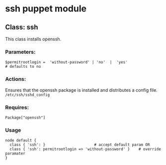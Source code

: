 # ssh puppet module  
  
## Class: ssh  

This class installs openssh.  


### Parameters:  
	$permitrootlogin =  'without-password' | 'no'  |  'yes'  
	# defaults to no

### Actions:  

Ensures that the openssh package is installed and distributes a config file.  ``/etc/ssh/sshd_config``  

### Requires:  
	Package["openssh"]  

### Usage

    node default {
      class { 'ssh': }						# accept default param OR 
      class { 'ssh': permitrootlogin => 'without-password' }	# override paramater
    }
